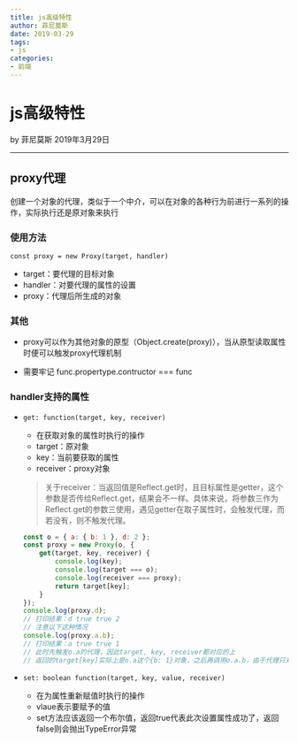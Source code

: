```yaml
---
title: js高级特性
author: 菲尼莫斯
date: 2019-03-29
tags:
- js
categories:
- 前端
---
```


# js高级特性

by 菲尼莫斯  2019年3月29日

---

## proxy代理

创建一个对象的代理，类似于一个中介，可以在对象的各种行为前进行一系列的操作，实际执行还是原对象来执行

### 使用方法

`const proxy = new Proxy(target, handler)`

* target：要代理的目标对象
* handler：对要代理的属性的设置
* proxy：代理后所生成的对象

### 其他

* proxy可以作为其他对象的原型（Object.create(proxy)），当从原型读取属性时便可以触发proxy代理机制

* 需要牢记 func.propertype.contructor === func

### handler支持的属性

* `get: function(target, key, receiver)`
    * 在获取对象的属性时执行的操作
    * target：原对象
    * key：当前要获取的属性
    * receiver：proxy对象
    > 关于receiver：当返回值是Reflect.get时，且目标属性是getter，这个参数是否传给Reflect.get，结果会不一样。具体来说，将参数三作为Reflect.get的参数三使用，遇见getter在取子属性时，会触发代理，而若没有，则不触发代理。

    ```js
    const o = { a: { b: 1 }, d: 2 };
    const proxy = new Proxy(o, {
        get(target, key, receiver) {
            console.log(key);
            console.log(target === o);
            console.log(receiver === proxy);
            return target[key];
        }
    });
    console.log(proxy.d);
    // 打印结果：d true true 2
    // 注意以下这种情况
    console.log(proxy.a.b);
    // 打印结果：a true true 1
    // 此时先触发o.a的代理，因此target, key, receiver都对应的上
    // 返回的target[key]实际上是o.a这个{b: 1}对象，之后再调用o.a.b，由于代理只对第一层对象生效，因此无法将b也代理
    ```

* `set: boolean function(target, key, value, receiver)`
    * 在为属性重新赋值时执行的操作
    * vlaue表示要赋予的值
    * set方法应该返回一个布尔值，返回true代表此次设置属性成功了，返回false则会抛出TypeError异常


